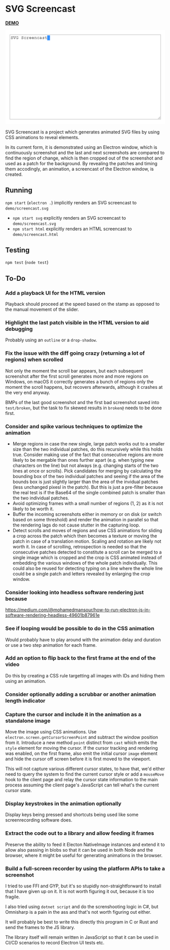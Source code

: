 # SVG Screencast

[**DEMO**](https://tomashubelbauer.github.io/svg-screencast/screencast.svg.html)

![](demo/screencast.svg)

SVG Screencast is a project which generates animated SVG files by using CSS
animations to reveal elements.

In its current form, it is demonstrated using an Electron window, which is
continuously screenshot and the last and next screenshots are compared to find
the region of change, which is then cropped out of the screenshot and used as a
patch for the background. By revealing the patches and timing them accodingly,
an animation, a screencast of the Electron window, is created.

## Running

`npm start` (`electron .`) implicitly renders an SVG screencast to `demo/screencast.svg`

- `npm start svg` explicitly renders an SVG screencast to `demo/screencast.svg`
- `npm start html` explicitly renders an HTML screencast to `demo/screencast.html`

## Testing

`npm test` (`node test`)

## To-Do

### Add a playback UI for the HTML version

Playback should proceed at the speed based on the stamp as opposed to the
manual movement of the slider.

### Highlight the last patch visible in the HTML version to aid debugging

Probably using an `outline` or a `drop-shadow`.

### Fix the issue with the diff going crazy (returning a lot of regions) when scrolled

Not only the moment the scroll bar appears, but each subsequent
screenshot after the first scroll generates more and more regions
on Windows, on macOS it correctly generates a bunch of regions only
the moment the scroll happens, but recovers afterwards, although it
crashes at the very end anyway.

BMPs of the last good screenshot and the first bad screenshot saved
into `test/broken`, but the task to fix skewed results in `broken@`
needs to be done first.

### Consider and spike various techniques to optimize the animation

- Merge regions in case the new single, large patch works out to a smaller size
  than the two individual patches, do this recursively while this holds true.
  Consider making use of the fact that consecutive regions are more likely to be
  mergable than ones further apart (e.g. when typing new characters on the line)
  but not always (e.g. changing starts of the two lines at once or scrolls).
  Pick candidates for merging by calculating the bounding box of the two
  individual patches and seeing if the area of the bounds box is just slightly
  larger than the area of the invidual patches (less unchanged pixesl in the
  patch). But this is just a pre-filter because the real test is if the Base64
  of the single combined patch is smaller than the two individual patches.
- Avoid optimizing frames with a small number of regions (1, 2) as it is not
  likely to be worth it.
- Buffer the incoming screenshots either in memory or on disk (or switch based
  on some threshold) and render the animation in parallel so that the rendering
  lags do not cause stutter in the capturing loop.
- Detect scrolls and moves of regions and use CSS animations for sliding a crop
  across the patch which then becomes a texture or moving the patch in case of
  a translation motion. Scaling and rotation are likely not worth it. In case of
  scrolling, retrospection is needed so that the consecutive patches detected to
  constitute a scroll can be merged to a single image which is cropped and the
  crop is CSS animated instead of embedding the various windows of the whole
  patch individually. This could also be reused for detecting typing on a line
  where the whole line could be a single patch and letters revealed by enlarging
  the crop window.

### Consider looking into headless software rendering just because

https://medium.com/@mohamedmansour/how-to-run-electron-js-in-software-rendering-headless-49601b87961e

### See if looping would be possible to do in the CSS animation

Would probably have to play around with the animation delay and duration or use
a two step animation for each frame.

### Add an option to flip back to the first frame at the end of the video

Do this by creating a CSS rule targetting all images with IDs and hiding them
using an animation.

### Consider optionally adding a scrubbar or another animation length indicator

### Capture the cursor and include it in the animation as a standalone image

Move the image using CSS animations.
Use `electron.screen.getCursorScreenPoint` and subtract the window position from
it. Introduce a new method `point` distinct from `cast` which emits the `style`
element for moving the cursor. If the cursor tracking and rendering was enabled,
on the first frame, also emit the initial cursor `image` element and hide the
cursor off screen before it is first moved to the viewport.

This will not capture various different cursor states, to have that, we'd either
need to query the system to find the current cursor style or add a `mouseMove`
hook to the client page and relay the cursor state information to the main
process assuming the client page's JavaScript can tell what's the current cursor
state.

### Display keystrokes in the animation optionally

Display keys being pressed and shortcuts being used like some screenrecording
software does.

### Extract the code out to a library and allow feeding it frames

Preserve the ability to feed it Electon NativeImage instances and extend it to
allow also passing in blobs so that it can be used in both Node and the browser,
where it might be useful for generating animations in the browser.

### Build a full-screen recorder by using the platform APIs to take a screenshot

I tried to use FFI and GYP, but it's so stupidly non-straightforward to install
that I have given up on it. It is not worth figuring it out, because it is too
fragile.

I also tried using `dotnet script` and do the screnshooting logic in C#, but
Omnisharp is a pain in the ass and that's not worth figuring out either.

It will probably be best to write this directly this program in C or Rust and
send the frames to the JS library.

The library itself will remain written in JavaScript so that it can be used in
CI/CD scenarios to record Electron UI tests etc.
